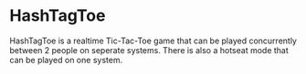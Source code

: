 # HashTagToe

HashTagToe is a realtime Tic-Tac-Toe game that can be played concurrently between 2 people on seperate systems. There is also a hotseat mode that can be played on one system.
